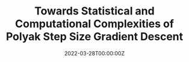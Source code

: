 ---
author_notes:
- Equal contribution
- Equal contribution
- Equal contribution
authors:
- Tongzheng Ren
- Fuheng Cui 
- admin
- Sujay Sanghavi
- Nhat Ho
date: "2022-03-28T00:00:00Z"
doi: ""
featured: false
publication: "*AISTATS 2022*"
publication_short: ""
publishDate: "2022-03-28T00:00:00Z"
title: Towards Statistical and Computational Complexities of Polyak Step Size Gradient Descent
url_code: ""
url_dataset: ""
url_pdf: https://arxiv.org/pdf/2110.07810.pdf
url_poster: ""
url_project: ""
url_slides: ""
url_source: ""
url_video: ""
---